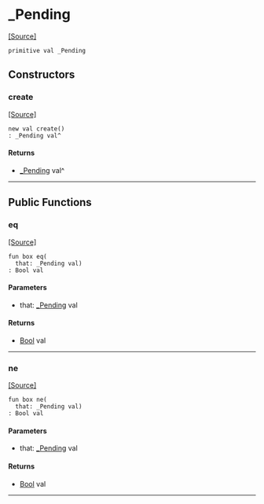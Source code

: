# _Pending
<span class="source-link">[[Source]](src/promises/fulfill.md#L-0-1)</span>
```pony
primitive val _Pending
```

## Constructors

### create
<span class="source-link">[[Source]](src/promises/fulfill.md#L-0-1)</span>


```pony
new val create()
: _Pending val^
```

#### Returns

* [_Pending](promises-_Pending.md) val^

---

## Public Functions

### eq
<span class="source-link">[[Source]](src/promises/fulfill.md#L-0-2)</span>


```pony
fun box eq(
  that: _Pending val)
: Bool val
```
#### Parameters

*   that: [_Pending](promises-_Pending.md) val

#### Returns

* [Bool](builtin-Bool.md) val

---

### ne
<span class="source-link">[[Source]](src/promises/fulfill.md#L-0-2)</span>


```pony
fun box ne(
  that: _Pending val)
: Bool val
```
#### Parameters

*   that: [_Pending](promises-_Pending.md) val

#### Returns

* [Bool](builtin-Bool.md) val

---

